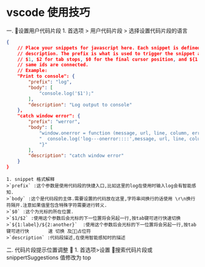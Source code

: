 # vscode 使用技巧

一. 设置用户代码片段
    1. 首选项 > 用户代码片段 > 选择设置代码片段的语言
   
```json
{
    // Place your snippets for javascript here. Each snippet is defined under a snippet name and has a prefix, body and 
    // description. The prefix is what is used to trigger the snippet and the body will be expanded and inserted. Possible variables are:
    // $1, $2 for tab stops, $0 for the final cursor position, and ${1:label}, ${2:another} for placeholders. Placeholders with the 
    // same ids are connected.
    // Example:
    "Print to console": {
        "prefix": "log",
        "body": [
            "console.log('$1');"
        ],
        "description": "Log output to console"
    },
    "catch window error": {
        "prefix": "werror",
        "body": [
            "window.onerror = function (message, url, line, column, error) {",
            "  console.log('log---onerror::::',message, url, line, column, error)",
            "}"
        ],
        "description": "catch window error"
    }
}

```

    1. snippet 格式解释
    >`prefix` :这个参数是使用代码段的快捷入口,比如这里的log在使用时输入log会有智能感知.   
    >`body` :这个是代码段的主体.需要设置的代码放在这里,字符串间换行的话使用 \r\n换行符隔开.注意如果值里包含特殊字符需要进行转义.  
    >`$0` :这个为光标的所在位置.  
    >`$1/$2` :使用这个参数后会光标的下一位置将会另起一行,按tab键可进行快速切换  
    >`${1:label}/${2:another}`  :使用这个参数后会光标的下一位置将会另起一行,按tab键可进行快       速 切换 及占位符  
    >`description` :代码段描述,在使用智能感知时的描述

二. 代码片段提示位置调整 
    1. 首选项>设置 搜索代码片段或 snippertSuggestions 值修改为 top


   
